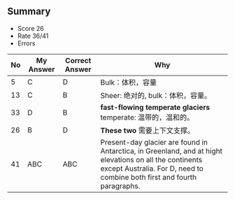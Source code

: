 ## Summary
- Score 26
- Rate 36/41
- Errors


| No | My Answer | Correct Answer | Why |
|----|-----------|----------------|-----|
|5| C | D| Bulk：体积，容量|
|13| C| B | Sheer: 绝对的, bulk：体积，容量。|
|33|D |B | **fast-flowing temperate glaciers** temperate: 温带的，温和的。|
|26| B| D| **These two** 需要上下文支撑。|
| 41|ABC |ABC | Present-day glacier are found in Antarctica, in Greenland, and at hight elevations on all the continents except Australia. For D, need to combine both first and fourth paragraphs.|


